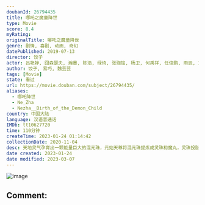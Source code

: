 ```yaml
---
doubanId: 26794435
title: 哪吒之魔童降世
type: Movie
score: 8.4
myRating: 
originalTitle: 哪吒之魔童降世
genre: 剧情, 喜剧, 动画, 奇幻
datePublished: 2019-07-13
director: 饺子
actor: 吕艳婷, 囧森瑟夫, 瀚墨, 陈浩, 绿绮, 张珈铭, 杨卫, 何禹祥, 任俊鹏, 雨辰, 刘霖竺, 大海, 杏林儿, 李南, 陶渊
author: 饺子, 易巧, 魏芸芸
tags: [Movie]
state: 看过
url: https://movie.douban.com/subject/26794435/
aliases:
  - 哪吒降世
  - Ne_Zha
  - Nezha__Birth_of_the_Demon_Child
country: 中国大陆
language: 汉语普通话
IMDb: tt10627720
time: 110分钟
createTime: 2023-01-24 01:14:42
collectionDate: 2020-11-04
desc: 天地灵气孕育出一颗能量巨大的混元珠，元始天尊将混元珠提炼成灵珠和魔丸，灵珠投胎为人，助周伐纣时可堪大用；而魔丸则会诞出魔王，为祸人间。元始天尊启动了天劫咒语，3年后天雷将会降临，摧毁魔丸。太乙受命将灵...
date created: 2023-01-24
date modified: 2023-03-07
---
```


![image](p2563780504.jpg)

Comment:
---
